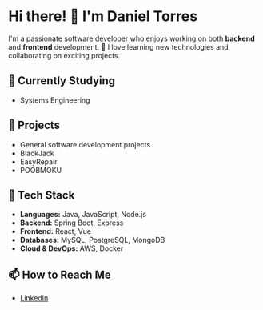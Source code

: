 # Hi there! 👋 I'm Daniel Torres

I'm a passionate software developer who enjoys working on both **backend** and **frontend** development. 🚀
I love learning new technologies and collaborating on exciting projects.

## 🌱 Currently Studying
- Systems Engineering

## 🔭 Projects
- General software development projects
- BlackJack
- EasyRepair
- POOBMOKU

## 🔧 Tech Stack

- **Languages:** Java, JavaScript, Node.js
- **Backend:** Spring Boot, Express
- **Frontend:** React, Vue
- **Databases:** MySQL, PostgreSQL, MongoDB
- **Cloud & DevOps:** AWS, Docker

## 📫 How to Reach Me
- [LinkedIn](https://www.linkedin.com/in/daniel-santiago-torres-acosta-7932592b4/)



